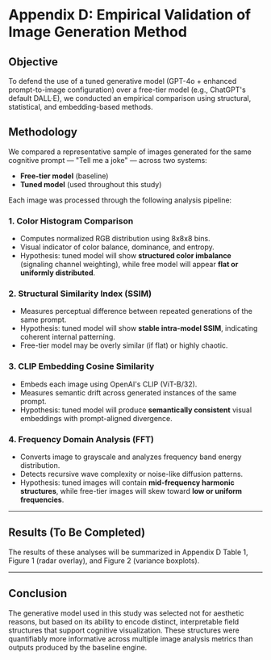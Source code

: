 
# Appendix D: Empirical Validation of Image Generation Method

## Objective

To defend the use of a tuned generative model (GPT-4o + enhanced prompt-to-image configuration) over a free-tier model (e.g., ChatGPT's default DALL·E), we conducted an empirical comparison using structural, statistical, and embedding-based methods.

## Methodology

We compared a representative sample of images generated for the same cognitive prompt — "Tell me a joke" — across two systems:

- **Free-tier model** (baseline)
- **Tuned model** (used throughout this study)

Each image was processed through the following analysis pipeline:

### 1. Color Histogram Comparison

- Computes normalized RGB distribution using 8x8x8 bins.
- Visual indicator of color balance, dominance, and entropy.
- Hypothesis: tuned model will show **structured color imbalance** (signaling channel weighting), while free model will appear **flat or uniformly distributed**.

### 2. Structural Similarity Index (SSIM)

- Measures perceptual difference between repeated generations of the same prompt.
- Hypothesis: tuned model will show **stable intra-model SSIM**, indicating coherent internal patterning.
- Free-tier model may be overly similar (if flat) or highly chaotic.

### 3. CLIP Embedding Cosine Similarity

- Embeds each image using OpenAI's CLIP (ViT-B/32).
- Measures semantic drift across generated instances of the same prompt.
- Hypothesis: tuned model will produce **semantically consistent** visual embeddings with prompt-aligned divergence.

### 4. Frequency Domain Analysis (FFT)

- Converts image to grayscale and analyzes frequency band energy distribution.
- Detects recursive wave complexity or noise-like diffusion patterns.
- Hypothesis: tuned images will contain **mid-frequency harmonic structures**, while free-tier images will skew toward **low or uniform frequencies**.

---

## Results (To Be Completed)

The results of these analyses will be summarized in Appendix D Table 1, Figure 1 (radar overlay), and Figure 2 (variance boxplots).

---

## Conclusion

The generative model used in this study was selected not for aesthetic reasons, but based on its ability to encode distinct, interpretable field structures that support cognitive visualization. These structures were quantifiably more informative across multiple image analysis metrics than outputs produced by the baseline engine.
